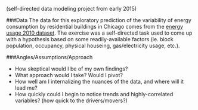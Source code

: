 (self-directed data modeling project from early 2015)

###Data
The data for this exploratory prediction of the variability of energy consumption by
residential buildings in Chicago comes from the [energy usage 2010 dataset](https://data.cityofchicago.org/browse?limitTo=datasets).
The exercise was a self-directed task used to come up with a hypothesis based on some readily-available factors
(ie. block population, occupancy, physical houseing, gas/electricity usage, etc.). 

###Angles/Assumptions/Approach
* How skeptical would I be of my own findings?
* What approach would I take? Would I pivot?
* How well am I internalizing the nuances of the data, and where will it lead me?
* How quickly could I begin to notice trends and highly-correlated variables? (how quick to the drivers/movers?)

 
